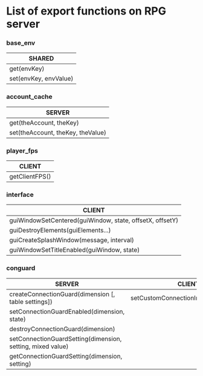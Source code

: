 # List of export functions on RPG server

### base_env
|SHARED                         |
|-------------------------------|
|get(envKey)                    |
|set(envKey, envValue)          |

### account_cache
|SERVER                            |
|----------------------------------|
|get(theAccount, theKey)           |
|set(theAccount, theKey, theValue) |    

### player_fps
|CLIENT                            |
|----------------------------------|
|getClientFPS()                    |

### interface
|CLIENT                                                    |
|----------------------------------------------------------|
|guiWindowSetCentered(guiWindow, state, offsetX, offsetY)                    |
|guiDestroyElements(guiElements...)                        |
|guiCreateSplashWindow(message, interval)                  |
|guiWindowSetTitleEnabled(guiWindow, state)                |

### conguard
|SERVER                                                     |CLIENT                              |
|-----------------------------------------------------------|------------------------------------|
|createConnectionGuard(dimension [, table settings])        |setCustomConnectionImage(imagePath) |
|setConnectionGuardEnabled(dimension, state)                |
|destroyConnectionGuard(dimension)                          |
|setConnectionGuardSetting(dimension, setting, mixed value) |
|getConnectionGuardSetting(dimension, setting)              |